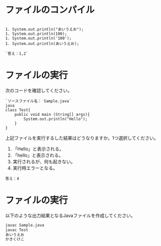 
# ファイルのコンパイル

```画面に出力するコードとして正しいものはどれですか。１つ選択してください。

1. System.out.println("あいうえお");
1. System.out.println(100);
1. System.out.println('100');
1. System.out.println(あいうえお);

`答え：1,2`
```


# ファイルの実行

次のコードを確認してください。
```
`ソースファイル名： Sample.java`
java
class Test{
	public void main (String[] args){
		System.out.println("Hello");
	}
}
```
上記ファイルを実行するした結果はどうなりますか。1つ選択してください。

1. 「Hello」と表示される。
1. 「hello」と表示される。
1. 実行されるが、何も起きない。
1. 実行時エラーとなる。



`答え：4`


# ファイルの実行

以下のような出力結果となるJavaファイルを作成してください。
```bash
javac Sample.java
javac Test
あいうえお
かきくけこ
```